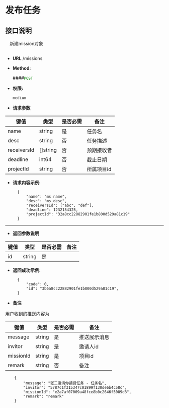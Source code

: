 # 发布任务

## 接口说明

　新建mission对象

## 


* **URL**
        /missions

* **Method:**
  
  ####<font color=green>`POST`</font>

* **权限:**

  `medium`

*  **请求参数**

**键值** | **类型** | **是否必需** | **备注**
---------|----------|--------------|---------
name|string|是|任务名
desc|string|否|任务描述
receiversId|[]string|否|预期接收者
deadline|int64|否|截止日期
projectId|string|否|所属项目id

* **请求内容示例:**


        { 
            "name": "ms name",
            "desc": "ms desc",
            "receiversId": ["abc", "def"],
            "deadline": 1232154325,
            "projectId": "32a8cc22882901fe1b800d529a81c19"
        }
--- 
*  **返回参数说明**

**键值** | **类型** | **是否必需** | **备注**
---------|----------|--------------|---------
id    |string |是 |



* **返回成功示例:**


        { 
            "code": 0,
            "id": "3b6a8cc22882901fe1b800d529a81c19",
        }

*  **备注**

用户收到的推送内容为

**键值** | **类型** | **是否必需** | **备注**
---------|----------|--------------|---------
message    |string |是 |推送展示消息
invitor    |string |是 |邀请人id
missionId    |string |是 |项目id
remark    |string |否 |备注

        {
            "message": "张三邀请你接受任务 - 任务名",
            "invitor": "5787c1f315347c01899f130de6b4c58c",
            "missionId": "e2a7af07009a48fce8b0c2646f5089d3",
            "remark": "remark"
        }